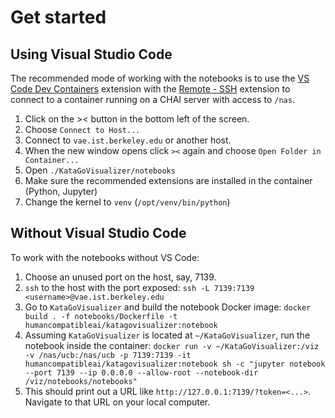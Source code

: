 # Get started

## Using Visual Studio Code

The recommended mode of working with the notebooks is to use the [VS Code Dev Containers](https://code.visualstudio.com/docs/remote/containers) extension with the [Remote - SSH](https://code.visualstudio.com/docs/remote/ssh) extension to connect to a container running on a CHAI server with access to `/nas`.

1. Click on the >< button in the bottom left of the screen.
2. Choose `Connect to Host...`
3. Connect to `vae.ist.berkeley.edu` or another host.
4. When the new window opens click `><` again and choose `Open Folder in Container...`
5. Open `./KataGoVisualizer/notebooks`
6. Make sure the recommended extensions are installed in the container (Python, Jupyter)
7. Change the kernel to `venv` (`/opt/venv/bin/python`)

## Without Visual Studio Code

To work with the notebooks without VS Code:
1. Choose an unused port on the host, say, 7139.
2. `ssh` to the host with the port exposed: `ssh -L 7139:7139 <username>@vae.ist.berkeley.edu`
3. Go to `KataGoVisualizer` and build the notebook Docker image: `docker build .
   -f notebooks/Dockerfile -t humancompatibleai/katagovisualizer:notebook`
4. Assuming `KataGoVisualizer` is located at `~/KataGoVisualizer`, run the
   notebook inside the container: `docker run -v ~/KataGoVisualizer:/viz -v
   /nas/ucb:/nas/ucb -p 7139:7139 -it
   humancompatibleai/katagovisualizer:notebook sh -c "jupyter notebook --port
   7139 --ip 0.0.0.0 --allow-root --notebook-dir /viz/notebooks/notebooks"`
5. This should print out a URL like `http://127.0.0.1:7139/?token=<...>`.
   Navigate to that URL on your local computer.
